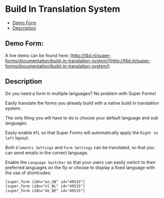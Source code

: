 # Build In Translation System

* [Demo Form](#demo-form)
* [Description](#description)

## Demo Form:

A live demo can be found here: [http://f4d.nl/super-forms/documentation/build-in-translation-system/](http://f4d.nl/super-forms/documentation/build-in-translation-system/)

## Description

Do you need a form in multiple languages? No problem with Super Forms!

Easily translate the forms you already build with a native build in translation system.

The only thing you will have to do is choose your default language and sub languages.

Easily enable `RTL` so that Super Forms will automatically apply the `Right to left` layout.

Both `Elements Settings` and `Form Settings` can be translated, so that you can send emails in the correct language.

Enable the `Language Switcher` so that your users can easily switch to their preferred languages on the fly or choose to display a fixed language with the use of shortcodes:

```html
[super_form i18n="en_GB" id="49515"]
[super_form i18n="nl_NL" id="49515"]
[super_form i18n="de_DE" id="49515"]
```
